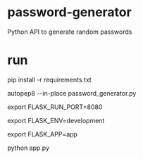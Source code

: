# password-generator
Python API to generate random passwords

# run
pip install -r requirements.txt

autopep8 --in-place password_generator.py

export FLASK_RUN_PORT=8080

export FLASK_ENV=development

export FLASK_APP=app

python app.py